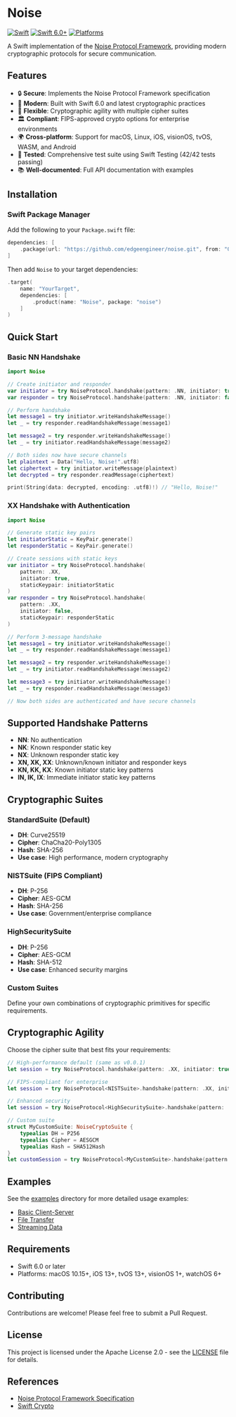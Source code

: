 # Noise

[![Swift](https://github.com/edgeengineer/noise/actions/workflows/swift.yml/badge.svg)](https://github.com/edgeengineer/noise/actions/workflows/swift.yml)
[![Swift 6.0+](https://img.shields.io/badge/Swift-6.0+-blue.svg)](https://swift.org)
[![Platforms](https://img.shields.io/badge/Platforms-macOS%20%7C%20Linux%20%7C%20iOS%20%7C%20visionOS%20%7C%20tvOS%20%7C%20WASM%20%7C%20Android-lightgrey.svg)](https://swift.org)

A Swift implementation of the [Noise Protocol Framework](https://noiseprotocol.org/noise.html), providing modern cryptographic protocols for secure communication.

## Features

- 🔒 **Secure**: Implements the Noise Protocol Framework specification
- 🚀 **Modern**: Built with Swift 6.0 and latest cryptographic practices
- 🔧 **Flexible**: Cryptographic agility with multiple cipher suites
- 🏛️ **Compliant**: FIPS-approved crypto options for enterprise environments
- 🌍 **Cross-platform**: Support for macOS, Linux, iOS, visionOS, tvOS, WASM, and Android
- 🧪 **Tested**: Comprehensive test suite using Swift Testing (42/42 tests passing)
- 📚 **Well-documented**: Full API documentation with examples

## Installation

### Swift Package Manager

Add the following to your `Package.swift` file:

```swift
dependencies: [
    .package(url: "https://github.com/edgeengineer/noise.git", from: "0.0.2")
]
```

Then add `Noise` to your target dependencies:

```swift
.target(
    name: "YourTarget",
    dependencies: [
        .product(name: "Noise", package: "noise")
    ]
)
```

## Quick Start

### Basic NN Handshake

```swift
import Noise

// Create initiator and responder
var initiator = try NoiseProtocol.handshake(pattern: .NN, initiator: true)
var responder = try NoiseProtocol.handshake(pattern: .NN, initiator: false)

// Perform handshake
let message1 = try initiator.writeHandshakeMessage()
let _ = try responder.readHandshakeMessage(message1)

let message2 = try responder.writeHandshakeMessage()
let _ = try initiator.readHandshakeMessage(message2)

// Both sides now have secure channels
let plaintext = Data("Hello, Noise!".utf8)
let ciphertext = try initiator.writeMessage(plaintext)
let decrypted = try responder.readMessage(ciphertext)

print(String(data: decrypted, encoding: .utf8)!) // "Hello, Noise!"
```

### XX Handshake with Authentication

```swift
import Noise

// Generate static key pairs
let initiatorStatic = KeyPair.generate()
let responderStatic = KeyPair.generate()

// Create sessions with static keys
var initiator = try NoiseProtocol.handshake(
    pattern: .XX,
    initiator: true,
    staticKeypair: initiatorStatic
)
var responder = try NoiseProtocol.handshake(
    pattern: .XX,
    initiator: false,
    staticKeypair: responderStatic
)

// Perform 3-message handshake
let message1 = try initiator.writeHandshakeMessage()
let _ = try responder.readHandshakeMessage(message1)

let message2 = try responder.writeHandshakeMessage()
let _ = try initiator.readHandshakeMessage(message2)

let message3 = try initiator.writeHandshakeMessage()
let _ = try responder.readHandshakeMessage(message3)

// Now both sides are authenticated and have secure channels
```

## Supported Handshake Patterns

- **NN**: No authentication
- **NK**: Known responder static key
- **NX**: Unknown responder static key
- **XN, XK, XX**: Unknown/known initiator and responder keys
- **KN, KK, KX**: Known initiator static key patterns
- **IN, IK, IX**: Immediate initiator static key patterns

## Cryptographic Suites

### StandardSuite (Default)
- **DH**: Curve25519
- **Cipher**: ChaCha20-Poly1305  
- **Hash**: SHA-256
- **Use case**: High performance, modern cryptography

### NISTSuite (FIPS Compliant)
- **DH**: P-256
- **Cipher**: AES-GCM
- **Hash**: SHA-256
- **Use case**: Government/enterprise compliance

### HighSecuritySuite
- **DH**: P-256
- **Cipher**: AES-GCM
- **Hash**: SHA-512
- **Use case**: Enhanced security margins

### Custom Suites
Define your own combinations of cryptographic primitives for specific requirements.

## Cryptographic Agility

Choose the cipher suite that best fits your requirements:

```swift
// High-performance default (same as v0.0.1)
let session = try NoiseProtocol.handshake(pattern: .XX, initiator: true)

// FIPS-compliant for enterprise
let session = try NoiseProtocol<NISTSuite>.handshake(pattern: .XX, initiator: true)

// Enhanced security
let session = try NoiseProtocol<HighSecuritySuite>.handshake(pattern: .XX, initiator: true)

// Custom suite
struct MyCustomSuite: NoiseCryptoSuite {
    typealias DH = P256
    typealias Cipher = AESGCM  
    typealias Hash = SHA512Hash
}
let customSession = try NoiseProtocol<MyCustomSuite>.handshake(pattern: .XX, initiator: true)
```

## Examples

See the [examples](./examples) directory for more detailed usage examples:

- [Basic Client-Server](./examples/client-server)
- [File Transfer](./examples/file-transfer)
- [Streaming Data](./examples/streaming)

## Requirements

- Swift 6.0 or later
- Platforms: macOS 10.15+, iOS 13+, tvOS 13+, visionOS 1+, watchOS 6+

## Contributing

Contributions are welcome! Please feel free to submit a Pull Request.

## License

This project is licensed under the Apache License 2.0 - see the [LICENSE](LICENSE) file for details.

## References

- [Noise Protocol Framework Specification](https://noiseprotocol.org/noise.html)
- [Swift Crypto](https://github.com/apple/swift-crypto)